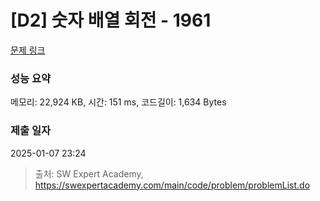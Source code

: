 # [D2] 숫자 배열 회전 - 1961 

[문제 링크](https://swexpertacademy.com/main/code/problem/problemDetail.do?contestProbId=AV5Pq-OKAVYDFAUq) 

### 성능 요약

메모리: 22,924 KB, 시간: 151 ms, 코드길이: 1,634 Bytes

### 제출 일자

2025-01-07 23:24



> 출처: SW Expert Academy, https://swexpertacademy.com/main/code/problem/problemList.do